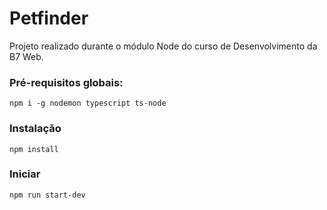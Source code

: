 # Petfinder

Projeto realizado durante o módulo Node do curso de Desenvolvimento da B7 Web.

### Pré-requisitos globais:
`npm i -g nodemon typescript ts-node`

### Instalação
`npm install`

### Iniciar
`npm run start-dev`
